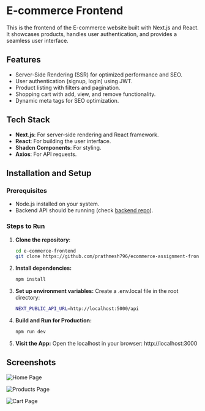 # E-commerce Frontend

This is the frontend of the E-commerce website built with Next.js and React. It showcases products, handles user authentication, and provides a seamless user interface.

## Features

- Server-Side Rendering (SSR) for optimized performance and SEO.
- User authentication (signup, login) using JWT.
- Product listing with filters and pagination.
- Shopping cart with add, view, and remove functionality.
- Dynamic meta tags for SEO optimization.

## Tech Stack

- **Next.js**: For server-side rendering and React framework.
- **React**: For building the user interface.
- **Shadcn Components**: For styling.
- **Axios**: For API requests.

## Installation and Setup

### Prerequisites
- Node.js installed on your system.
- Backend API should be running (check [backend repo](https://github.com/prathmesh796/ecommerce-assignment-backend)).

### Steps to Run

1. **Clone the repository**:
   ```bash
   cd e-commerce-frontend
   git clone https://github.com/prathmesh796/ecommerce-assignment-frontend.git

2. **Install dependencies:**
    ```bash
    npm install

3. **Set up environment variables:**
    Create a .env.local file in the root directory:
    ```bash
    NEXT_PUBLIC_API_URL=http://localhost:5000/api

4. **Build and Run for Production:**
    ```bash
    npm run dev

5. **Visit the App:**
    Open the localhost in your browser: http://localhost:3000
## Screenshots

![Home Page](https://github.com/prathmesh796/ecommerce-assignment-frontend/blob/main/public/Screenshot%202024-11-30%20112435.png)

![Products Page](https://github.com/prathmesh796/ecommerce-assignment-frontend/blob/main/public/Screenshot%202024-11-30%20112511.png)

![Cart Page](https://github.com/prathmesh796/ecommerce-assignment-frontend/blob/main/public/Screenshot%202024-11-30%20112536.png)

